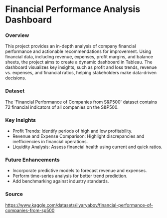 # Financial Performance Analysis Dashboard

### Overview

This project provides an in-depth analysis of company financial performance and actionable recommendations for improvement. Using financial data, including revenue, expenses, profit margins, and balance sheets, the project aims to create a dynamic dashboard in Tableau. The dashboard visualizes key insights, such as profit and loss trends, revenue vs. expenses, and financial ratios, helping stakeholders make data-driven decisions.

### Dataset

The 'Financial Performance of Companies from S&P500' dataset contains 72 financial indicators of all companies on the S&P500. 

### Key Insights

- Profit Trends: Identify periods of high and low profitability.
- Revenue and Expense Comparison: Highlight discrepancies and inefficiencies in financial operations.
- Liquidity Analysis: Assess financial health using current and quick ratios.

### Future Enhancements

- Incorporate predictive models to forecast revenue and expenses.
- Perform time-series analysis for better trend prediction.
- Add benchmarking against industry standards.

### Source

https://www.kaggle.com/datasets/ilyaryabov/financial-performance-of-companies-from-sp500
